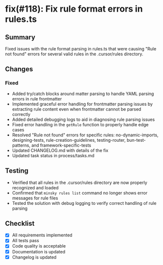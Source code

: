 # fix(#118): Fix rule format errors in rules.ts

## Summary

Fixed issues with the rule format parsing in rules.ts that were causing "Rule not found" errors for several valid rules in the .cursor/rules directory.

## Changes

### Fixed

- Added try/catch blocks around matter parsing to handle YAML parsing errors in rule frontmatter
- Implemented graceful error handling for frontmatter parsing issues by extracting rule content even when frontmatter cannot be parsed correctly
- Added detailed debugging logs to aid in diagnosing rule parsing issues
- Fixed error handling in the `getRule` function to properly handle edge cases
- Resolved "Rule not found" errors for specific rules: no-dynamic-imports, designing-tests, rule-creation-guidelines, testing-router, bun-test-patterns, and framework-specific-tests
- Updated CHANGELOG.md with details of the fix
- Updated task status in process/tasks.md

## Testing

- Verified that all rules in the .cursor/rules directory are now properly recognized and loaded
- Confirmed that `minsky rules list` command no longer shows error messages for rule files
- Tested the solution with debug logging to verify correct handling of rule parsing

## Checklist

- [x] All requirements implemented
- [x] All tests pass
- [x] Code quality is acceptable
- [x] Documentation is updated
- [x] Changelog is updated 
